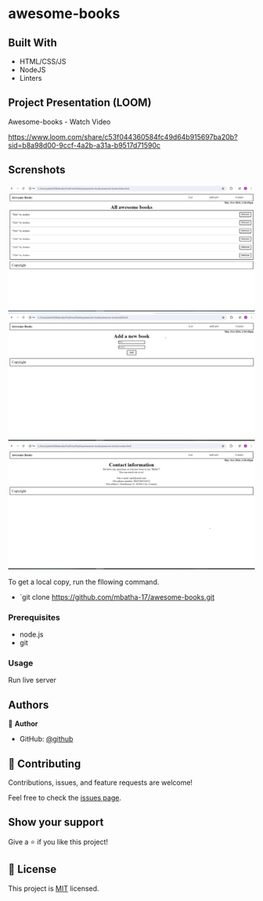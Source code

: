 # awesome-books


## Built With

- HTML/CSS/JS 
- NodeJS 
- Linters 

## Project Presentation (LOOM)
Awesome-books - Watch Video

https://www.loom.com/share/c53f044360584fc49d64b915697ba20b?sid=b8a98d00-9ccf-4a2b-a31a-b9517d71590c

## Screnshots
![alt text](image-2.png)
![alt text](image-1.png)
![alt text](image.png)

To get a local copy, run the fllowing command.

- `git clone https://github.com/mbatha-17/awesome-books.git

### Prerequisites

- node.js
- git

### Usage

Run live server

## Authors

👤 **Author**

- GitHub: [@github](https://github.com/mbatha-17)

## 🤝 Contributing

Contributions, issues, and feature requests are welcome!

Feel free to check the [issues page](../../issues/).

## Show your support

Give a ⭐️ if you like this project!


## 📝 License

This project is [MIT](./LICENSE) licensed.
